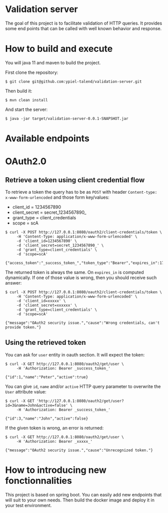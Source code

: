# Validation server
The goal of this project is to facilitate validation of HTTP queries.
It provides some end points that can be called with well known behavior and response.

# How to build and execute
You will java 11 and maven to build the project.

First clone the repository:
```shell
$ git clone git@github.com:ypiel-talend/validation-server.git
```
Then build it:
```shell
$ mvn clean install
```
And start the server:
```shell
$ java -jar target/validation-server-0.0.1-SNAPSHOT.jar
```

# Available endpoints

# OAuth2.0
## Retrieve a token using client credential flow
To retrieve a token the query has to be as `POST` with header `Content-type: x-www-form-urlencoded` and those form key/values:
- client_id = 1234567890
- client_secret = secret_1234567890_
- grant_type = client_credentials
- scope = scA
```shell
$ curl -X POST http://127.0.0.1:8080/oauth2/client-credentials/token \
     -H 'Content-Type: application/x-www-form-urlencoded' \
     -d 'client_id=1234567890' \
     -d 'client_secret=secret_1234567890_' \
     -d 'grant_type=client_credentials' \
     -d 'scope=scA'

{"access_token":"_success_token_","token_type":"Bearer","expires_in":1702306621631}
```
The returned token is always the same. On `expires_in` is computed dynamically.
If one of those value is wrong, then you should receive such answer:
```shell
$ curl -X POST http://127.0.0.1:8080/oauth2/client-credentials/token \
     -H 'Content-Type: application/x-www-form-urlencoded' \
     -d 'client_id=xxxxx' \
     -d 'client_secret=xxxxxx' \
     -d 'grant_type=client_credentials' \
     -d 'scope=scA'
     
{"message":"OAuth2 security issue.","cause":"Wrong credentials, can't provide token."}
```
## Using the retrieved token
You can ask for `user` entity in oauth section. It will expect the token:
```shell
$ curl -X GET http://127.0.0.1:8080/oauth2/get/user \
     -H 'Authorization: Bearer _success_token_'
     
{"id":1,"name":"Peter","active":true}
```
You can give `id`, `name` and/or `active` HTTP query parameter to overwrite the `User` attribute value:
```shell
$ curl -X GET 'http://127.0.0.1:8080/oauth2/get/user?id=3&name=John&active=false' \
     -H 'Authorization: Bearer _success_token_'
     
{"id":3,"name":"John","active":false}
```
If the given token is wrong, an error is returned:
```shell
$ curl -X GET http://127.0.0.1:8080/oauth2/get/user \
     -H 'Authorization: Bearer _xxxxx_'
     
{"message":"OAuth2 security issue.","cause":"Unrecognized token."}
```

# How to introducing new fonctionnalities
This project is based on spring boot. You can easily add new endpoints that will suit to your own needs.
Then build the docker image and deploy it in your test environment.  
